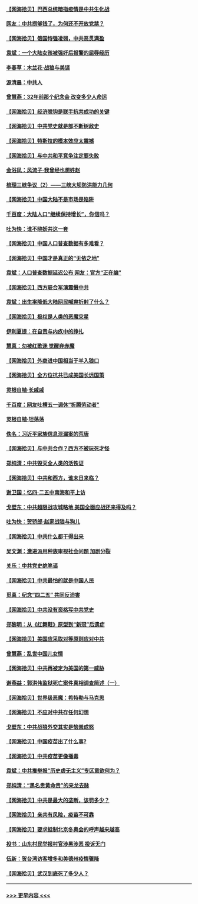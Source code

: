 #### [【网海拾贝】巴西总统暗指疫情是中共生化战](../pages/nsc993/n12938999.md?t=05121051) 
#### [网友：中共捞够钱了，为何还不开放党禁？](../pages/nsc993/n12938952.md?t=05121051) 
#### [【网海拾贝】俄国恃强凌弱，中共恶贯满盈](../pages/nsc993/n12936626.md?t=05121051) 
#### [袁斌：一个大陆女孩被强奸后报警的屈辱经历](../pages/nsc993/n12936547.md?t=05121051) 
#### [李春草：木兰花·战狼与美谍](../pages/nsc993/n12935995.md?t=05121051) 
#### [源清晨：中共人](../pages/nsc993/n12935589.md?t=05121051) 
#### [曾慧燕：32年前那个纪念会 改变多少人命运](../pages/nsc993/n12934233.md?t=05121051) 
#### [【网海拾贝】经济脱钩是联手抗共成功的关键](../pages/nsc993/n12934176.md?t=05121051) 
#### [【网海拾贝】中共党史就是部不断树敌史](../pages/nsc993/n12932844.md?t=05121051) 
#### [【网海拾贝】特斯拉的模本效应太震撼](../pages/nsc993/n12925626.md?t=05121051) 
#### [【网海拾贝】与中共和平竞争注定要失败](../pages/nsc993/n12923326.md?t=05121051) 
#### [金浴凤：风流子‧我曾经也想姓赵](../pages/nsc993/n12920911.md?t=05121051) 
#### [梳理三峡争议（2）——三峡大坝防洪能力几何](../pages/nsc993/n12920173.md?t=05121051) 
#### [【网海拾贝】中国大陆不是市场是陷阱](../pages/nsc993/n12920143.md?t=05121051) 
#### [千百度：大陆人口“继续保持增长”，你信吗？](../pages/nsc993/n12918946.md?t=05121051) 
#### [吐为快：谁不晓妖共这一套](../pages/nsc993/n12918941.md?t=05121051) 
#### [【网海拾贝】中国人口普查数据有多难看？](../pages/nsc993/n12917822.md?t=05121051) 
#### [【网海拾贝】中国才是真正的“无依之地”](../pages/nsc993/n12915845.md?t=05121051) 
#### [袁斌：人口普查数据延迟公布 网友：官方“正在编”](../pages/nsc993/n12915748.md?t=05121051) 
#### [【网海拾贝】西方联合军演震慑中共](../pages/nsc993/n12913466.md?t=05121051) 
#### [袁斌：出生率降低大陆网民喊爽折射了什么？](../pages/nsc993/n12913365.md?t=05121051) 
#### [【网海拾贝】极权是人类的恶魔灾星](../pages/nsc993/n12910697.md?t=05121051) 
#### [伊利夏提：在自责与内疚中的挣扎](../pages/nsc993/n12910493.md?t=05121051) 
#### [慧真：勿被红歌迷 觉醒弃赤魔](../pages/nsc993/n12910485.md?t=05121051) 
#### [【网海拾贝】外商进中国相当于羊入狼口](../pages/nsc993/n12908274.md?t=05121051) 
#### [【网海拾贝】全方位抗共已成美国长远国策](../pages/nsc993/n12906878.md?t=05121051) 
#### [灵根自植‧长戚戚](../pages/nsc993/n12905585.md?t=05121051) 
#### [千百度：网友吐槽五一调休“折腾劳动者”](../pages/nsc993/n12905934.md?t=05121051) 
#### [灵根自植‧坦荡荡](../pages/nsc993/n12905562.md?t=05121051) 
#### [佚名：习近平家族信息泄漏案的荒唐](../pages/nsc993/n12904705.md?t=05121051) 
#### [【网海拾贝】与中共合作？西方不被玩死才怪](../pages/nsc993/n12903873.md?t=05121051) 
#### [郑纯清：中共毁灭全人类的活铁证](../pages/nsc993/n12903785.md?t=05121051) 
#### [【网海拾贝】中共和西方，谁末日来临？](../pages/nsc993/n12903482.md?t=05121051) 
#### [谢卫国：忆四‧二五中南海和平上访](../pages/nsc993/n12902192.md?t=05121051) 
#### [戈壁东：中共超限战攻城略地 美国全面应战还来得及吗？](../pages/nsc993/n12902297.md?t=05121051) 
#### [吐为快：贺骄郎‧赵家战狼与狗儿](../pages/nsc993/n12902280.md?t=05121051) 
#### [【网海拾贝】中共什么都干得出来](../pages/nsc993/n12897500.md?t=05121051) 
#### [吴文渊：激进派用种族审视社会问题 加剧分裂](../pages/nsc993/n12893881.md?t=05121051) 
#### [关乐：中共党史绝笔谣](../pages/nsc993/n12897270.md?t=05121051) 
#### [【网海拾贝】中共最怕的就是中国人民](../pages/nsc993/n12894705.md?t=05121051) 
#### [觅真：纪念“四二五” 共同反迫害](../pages/nsc993/n12894553.md?t=05121051) 
#### [【网海拾贝】中共没有资格写中共党史](../pages/nsc993/n12892231.md?t=05121051) 
#### [郑黎明：从《红舞鞋》原型到“新冠”后遗症](../pages/nsc993/n12890469.md?t=05121051) 
#### [【网海拾贝】美国应采取对等原则应对中共](../pages/nsc993/n12889176.md?t=05121051) 
#### [曾慧燕：乱世中国儿女情](../pages/nsc993/n12887931.md?t=05121051) 
#### [【网海拾贝】中共再被定为美国的第一威胁](../pages/nsc993/n12887580.md?t=05121051) 
#### [谢燕益：郭洪伟监狱死亡案件真相调查简述（一）](../pages/nsc993/n12885648.md?t=05121051) 
#### [【网海拾贝】世界级恶魔：希特勒与马克思](../pages/nsc993/n12884062.md?t=05121051) 
#### [【网海拾贝】不应对中共存任何幻想](../pages/nsc993/n12881460.md?t=05121051) 
#### [戈壁东：中共战狼外交其实是恼羞成怒](../pages/nsc993/n12880392.md?t=05121051) 
#### [【网海拾贝】中国疫苗出了什么事?](../pages/nsc993/n12879124.md?t=05121051) 
#### [【网海拾贝】中共疫苗更像播毒](../pages/nsc993/n12876631.md?t=05121051) 
#### [袁斌：中共推举报“历史虚无主义”专区意欲何为？](../pages/nsc993/n12876530.md?t=05121051) 
#### [郑纯清：“黑名贵黄命贵”的来龙去脉](../pages/nsc993/n12875589.md?t=05121051) 
#### [【网海拾贝】中共是最大的垄断，该罚多少？](../pages/nsc993/n12874006.md?t=05121051) 
#### [【网海拾贝】亲共有风险，疫苗不可靠](../pages/nsc993/n12872224.md?t=05121051) 
#### [【网海拾贝】要求抵制北京冬奥会的呼声越来越高](../pages/nsc993/n12868962.md?t=05121051) 
#### [投书：山东村民举报村官涉黑涉恶 投诉无门](../pages/nsc993/n12869726.md?t=05121051) 
#### [伍新：贺台湾访客增多和美德州疫情骤降](../pages/nsc993/n12865651.md?t=05121051) 
#### [【网海拾贝】武汉到底死了多少人？](../pages/nsc993/n12863707.md?t=05121051) 

----
#### [ >>> 更早内容 <<< ](../indexes/nsc993-earlier.md)
